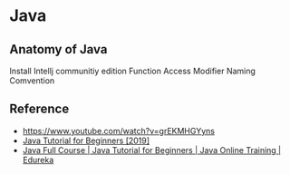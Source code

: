 # Java

## Anatomy of Java

Install Intellj communitiy edition
Function
Access Modifier
Naming Comvention

## Reference

- https://www.youtube.com/watch?v=grEKMHGYyns
- [Java Tutorial for Beginners [2019]](https://www.youtube.com/watch?v=eIrMbAQSU34)
- [Java Full Course | Java Tutorial for Beginners | Java Online Training | Edureka](https://www.youtube.com/watch?v=hBh_CC5y8-s)
